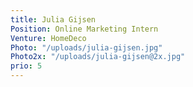 ```yaml
---
title: Julia Gijsen
Position: Online Marketing Intern
Venture: HomeDeco
Photo: "/uploads/julia-gijsen.jpg"
Photo2x: "/uploads/julia-gijsen@2x.jpg"
prio: 5
---
```

